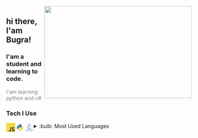 <img src="https://media.giphy.com/media/pO4UHglOY2vII/source.gif" align="right" width="400" height="250" />

## hi there, I'am Bugra! 

### I'am a student and learning to code.
<font color="gray">I'am learning python and c#</font>

### Tech I Use

<img align="left" src="https://raw.githubusercontent.com/github/explore/80688e429a7d4ef2fca1e82350fe8e3517d3494d/topics/javascript/javascript.png" width="25" height="25" />

<img align="left" src="https://raw.githubusercontent.com/github/explore/80688e429a7d4ef2fca1e82350fe8e3517d3494d/topics/python/python.png" width="25" height="25" />

<img align="left" src="https://raw.githubusercontent.com/github/explore/80688e429a7d4ef2fca1e82350fe8e3517d3494d/topics/c/c.png" width="25" height="25" />


<details>
<summary>:bulb: Most Used Languages</summary>
<img src="https://github.com/AJANBCB/github-readme-stats"/>
</details>






